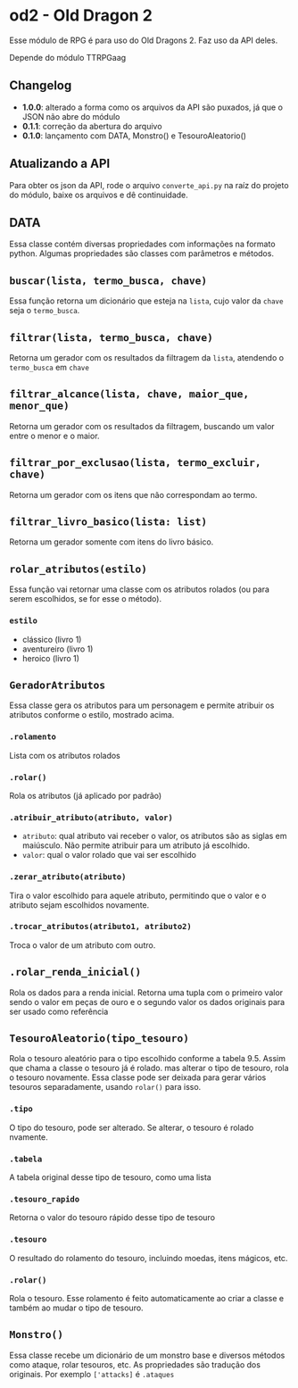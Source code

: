 # od2 - Old Dragon 2
Esse módulo de RPG é para uso do Old Dragons 2. Faz uso da API deles.

Depende do módulo TTRPGaag

## Changelog
- **1.0.0**: alterado a forma como os arquivos da API são puxados, já que o JSON não abre do módulo
- **0.1.1**: correção da abertura do arquivo
- **0.1.0**: lançamento com DATA, Monstro() e TesouroAleatorio()

## Atualizando a API
Para obter os json da API, rode o arquivo `converte_api.py` na raíz do projeto do módulo, baixe os arquivos e dê continuidade.

## DATA
Essa classe contém diversas propriedades com informações na formato python. Algumas propriedades são classes com parâmetros e métodos.

## `buscar(lista, termo_busca, chave)`
Essa função retorna um dicionário que esteja na `lista`, cujo valor da `chave` seja o `termo_busca`.

## `filtrar(lista, termo_busca, chave)`
Retorna um gerador com os resultados da filtragem da `lista`, atendendo o `termo_busca` em `chave`

## `filtrar_alcance(lista, chave, maior_que, menor_que)`
Retorna um gerador com os resultados da filtragem, buscando um valor entre o menor e o maior.

## `filtrar_por_exclusao(lista, termo_excluir, chave)`
Retorna um gerador com os itens que não correspondam ao termo.

## `filtrar_livro_basico(lista: list)`
Retorna um gerador somente com itens do livro básico.

## `rolar_atributos(estilo)`
Essa função vai retornar uma classe com os atributos rolados (ou para serem escolhidos, se for esse o método).

### `estilo`
- clássico (livro 1)
- aventureiro (livro 1)
- heroico (livro 1)

## `GeradorAtributos`
Essa classe gera os atributos para um personagem e permite atribuir os atributos conforme o estilo, mostrado acima.

### `.rolamento`
Lista com os atributos rolados

### `.rolar()`
Rola os atributos (já aplicado por padrão)

### `.atribuir_atributo(atributo, valor)`
- `atributo`: qual atributo vai receber o valor, os atributos são as siglas em maiúsculo. Não permite atribuir para um atributo já escolhido.
- `valor`: qual o valor rolado que vai ser escolhido

### `.zerar_atributo(atributo)`
Tira o valor escolhido para aquele atributo, permitindo que o valor e o atributo sejam escolhidos novamente.

### `.trocar_atributos(atributo1, atributo2)`
Troca o valor de um atributo com outro.

## `.rolar_renda_inicial()`
Rola os dados para a renda inicial. Retorna uma tupla com o primeiro valor sendo o valor em peças de ouro e o segundo valor os dados originais para ser usado como referência

## `TesouroAleatorio(tipo_tesouro)`
Rola o tesouro aleatório para o tipo escolhido conforme a tabela 9.5. Assim que chama a classe o tesouro já é rolado. mas alterar o tipo de tesouro, rola o tesouro novamente. Essa classe pode ser deixada para gerar vários tesouros separadamente, usando `rolar()` para isso.

### `.tipo`
O tipo do tesouro, pode ser alterado. Se alterar, o tesouro é rolado nvamente.

### `.tabela`
A tabela original desse tipo de tesouro, como uma lista

### `.tesouro_rapido`
Retorna o valor do tesouro rápido desse tipo de tesouro

### `.tesouro`
O resultado do rolamento do tesouro, incluindo moedas, itens mágicos, etc.

### `.rolar()`
Rola o tesouro. Esse rolamento é feito automaticamente ao criar a classe e também ao mudar o tipo de tesouro.

## `Monstro()`
Essa classe recebe um dicionário de um monstro base e diversos métodos como ataque, rolar tesouros, etc. As propriedades são tradução dos originais. Por exemplo `['attacks]` é `.ataques`
